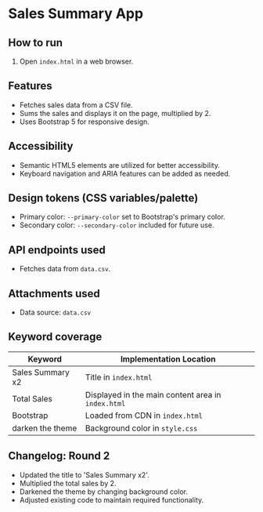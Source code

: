 # Sales Summary App

## How to run
1. Open `index.html` in a web browser.

## Features
- Fetches sales data from a CSV file.
- Sums the sales and displays it on the page, multiplied by 2.
- Uses Bootstrap 5 for responsive design.

## Accessibility
- Semantic HTML5 elements are utilized for better accessibility.
- Keyboard navigation and ARIA features can be added as needed.

## Design tokens (CSS variables/palette)
- Primary color: `--primary-color` set to Bootstrap's primary color.
- Secondary color: `--secondary-color` included for future use.

## API endpoints used
- Fetches data from `data.csv`.

## Attachments used
- Data source: `data.csv`

## Keyword coverage
| Keyword                  | Implementation Location                                  |
|--------------------------|---------------------------------------------------------|
| Sales Summary x2        | Title in `index.html`                                   |
| Total Sales             | Displayed in the main content area in `index.html`      |
| Bootstrap                | Loaded from CDN in `index.html`                         |
| darken the theme        | Background color in `style.css`                         |

## Changelog: Round 2
- Updated the title to 'Sales Summary x2'.
- Multiplied the total sales by 2.
- Darkened the theme by changing background color.
- Adjusted existing code to maintain required functionality.